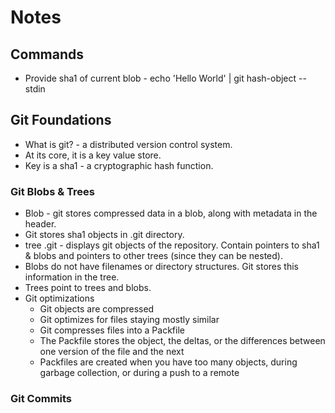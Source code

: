 # Notes

## Commands
- Provide sha1 of current blob - echo 'Hello World' | git hash-object --stdin

## Git Foundations
- What is git? - a distributed version control system.
- At its core, it is a key value store.
- Key is a sha1 - a cryptographic hash function.

### Git Blobs & Trees
- Blob - git stores compressed data in a blob, along with metadata in the header.
- Git stores sha1 objects in .git directory. 
- tree .git - displays git objects of the repository. Contain pointers to sha1 & blobs and pointers to other trees (since they can be nested).
- Blobs do not have filenames or directory structures. Git stores this information in the tree.
- Trees point to trees and blobs.
- Git optimizations
    - Git objects are compressed
    - Git optimizes for files staying mostly similar
    - Git compresses files into a Packfile
    - The Packfile stores the object, the deltas, or the differences between one version of the file and the next
    - Packfiles are created when you have too many objects, during garbage collection, or during a push to a remote

### Git Commits